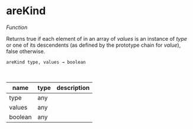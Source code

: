 # areKind

_Function_

Returns true if each element of in an array of _values_ is an instance of _type_ or one of its descendents (as defined by the prototype chain for _value_), false otherwise.

<pre><code>areKind type, values &rarr; boolean</code></pre>
<br>

| name | type | description |
|------|------|-------------|
|type|any||
|values|any||
|boolean|any||


